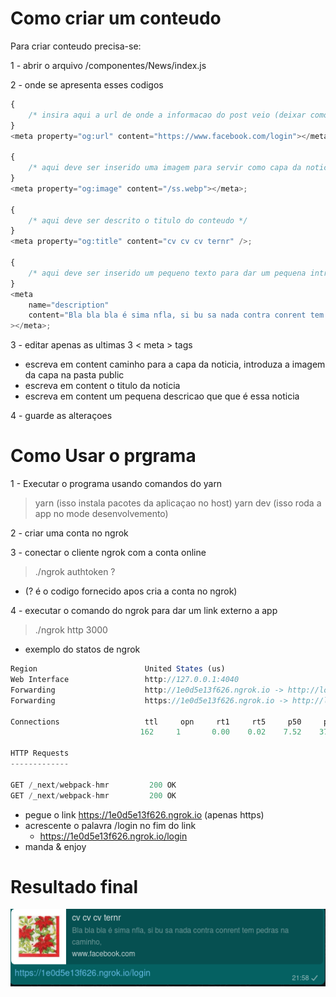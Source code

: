 # Como criar um conteudo

Para criar conteudo precisa-se:

1 - abrir o arquivo /componentes/News/index.js

2 - onde se apresenta esses codigos

```js
{
	/* insira aqui a url de onde a informacao do post veio (deixar como esta) */
}
<meta property="og:url" content="https://www.facebook.com/login"></meta>;

{
	/* aqui deve ser inserido uma imagem para servir como capa da noticia */
}
<meta property="og:image" content="/ss.webp"></meta>;

{
	/* aqui deve ser descrito o titulo do conteudo */
}
<meta property="og:title" content="cv cv cv ternr" />;

{
	/* aqui deve ser inserido um pequeno texto para dar um pequena introduçao a noticia */
}
<meta
	name="description"
	content="Bla bla bla é sima nfla, si bu sa nada contra conrent tem pedras na caminho,"
></meta>;
```

3 - editar apenas as ultimas 3 < meta > tags

- <meta property="og:image" content="/ss.webp"></meta> escreva em content caminho para a capa da noticia, introduza a imagem da capa na pasta public
- <meta property="og:title" content="cv cv cv ternr" /> escreva em content o titulo da noticia
- <meta name="description" content="descricao" ></meta> escreva em content um pequena descricao que que é essa noticia

4 - guarde as alteraçoes

# Como Usar o prgrama

1 - Executar o programa usando comandos do yarn

> yarn (isso instala pacotes da aplicaçao no host)
> yarn dev (isso roda a app no mode desenvolvemento)

2 - criar uma conta no ngrok

>

3 - conectar o cliente ngrok com a conta online

> ./ngrok authtoken ?

- (? é o codigo fornecido apos cria a conta no ngrok)

4 - executar o comando do ngrok para dar um link externo a app

> ./ngrok http 3000

- exemplo do statos de ngrok

```js
Region                        United States (us)
Web Interface                 http://127.0.0.1:4040
Forwarding                    http://1e0d5e13f626.ngrok.io -> http://localhost:3000
Forwarding                    https://1e0d5e13f626.ngrok.io -> http://localhost:3000

Connections                   ttl     opn     rt1     rt5     p50     p90
                             162     1       0.00    0.02    7.52    37.19

HTTP Requests
-------------

GET /_next/webpack-hmr         200 OK
GET /_next/webpack-hmr         200 OK
```

- pegue o link https://1e0d5e13f626.ngrok.io (apenas https)
- acrescente o palavra /login no fim do link
  - https://1e0d5e13f626.ngrok.io/login
- manda & enjoy

# Resultado final

![NewsShared](/public/final.png)
